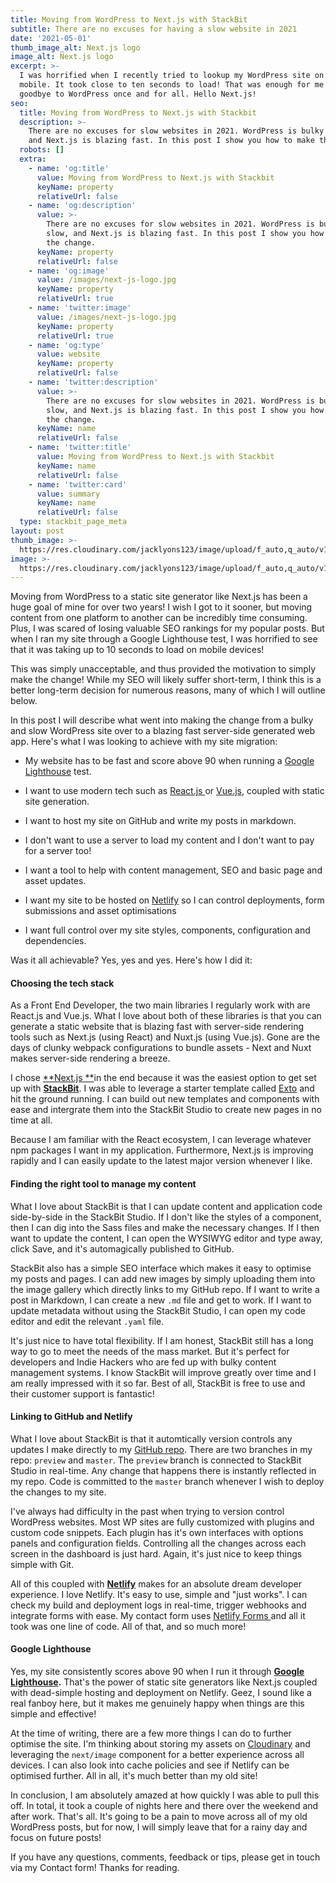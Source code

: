 ```yaml
---
title: Moving from WordPress to Next.js with StackBit
subtitle: There are no excuses for having a slow website in 2021
date: '2021-05-01'
thumb_image_alt: Next.js logo
image_alt: Next.js logo
excerpt: >-
  I was horrified when I recently tried to lookup my WordPress site on my
  mobile. It took close to ten seconds to load! That was enough for me to say
  goodbye to WordPress once and for all. Hello Next.js!
seo:
  title: Moving from WordPress to Next.js with Stackbit
  description: >-
    There are no excuses for slow websites in 2021. WordPress is bulky and slow,
    and Next.js is blazing fast. In this post I show you how to make the change.
  robots: []
  extra:
    - name: 'og:title'
      value: Moving from WordPress to Next.js with Stackbit
      keyName: property
      relativeUrl: false
    - name: 'og:description'
      value: >-
        There are no excuses for slow websites in 2021. WordPress is bulky and
        slow, and Next.js is blazing fast. In this post I show you how to make
        the change.
      keyName: property
      relativeUrl: false
    - name: 'og:image'
      value: /images/next-js-logo.jpg
      keyName: property
      relativeUrl: true
    - name: 'twitter:image'
      value: /images/next-js-logo.jpg
      keyName: property
      relativeUrl: true
    - name: 'og:type'
      value: website
      keyName: property
      relativeUrl: false
    - name: 'twitter:description'
      value: >-
        There are no excuses for slow websites in 2021. WordPress is bulky and
        slow, and Next.js is blazing fast. In this post I show you how to make
        the change.
      keyName: name
      relativeUrl: false
    - name: 'twitter:title'
      value: Moving from WordPress to Next.js with Stackbit
      keyName: name
      relativeUrl: false
    - name: 'twitter:card'
      value: summary
      keyName: name
      relativeUrl: false
  type: stackbit_page_meta
layout: post
thumb_image: >-
  https://res.cloudinary.com/jacklyons123/image/upload/f_auto,q_auto/v1619950951/jacklyons.me/next-js-logo.jpg
image: >-
  https://res.cloudinary.com/jacklyons123/image/upload/f_auto,q_auto/v1619950951/jacklyons.me/next-js-logo.jpg
---
```

Moving from WordPress to a static site generator like Next.js has been a huge goal of mine for over two years! I wish I got to it sooner, but moving content from one platform to another can be incredibly time consuming. Plus, I was scared of losing valuable SEO rankings for my popular posts. But when I ran my site through a Google Lighthouse test, I was horrified to see that it was taking up to 10 seconds to load on mobile devices! 

This was simply unacceptable, and thus provided the motivation to simply make the change! While my SEO will likely suffer short-term, I think this is a better long-term decision for numerous reasons, many of which I will outline below.

In this post I will describe what went into making the change from a bulky and slow WordPress site over to a blazing fast server-side generated web app. Here's what I was looking to achieve with my site migration:

*   My website has to be fast and score above 90 when running a [Google Lighthouse](https://developers.google.com/web/tools/lighthouse) test.

*   I want to use modern tech such as [React.js ](https://reactjs.org/)or [Vue.js](https://vuejs.org/), coupled with static site generation.

*   I want to host my site on GitHub and write my posts in markdown.

*   I don't want to use a server to load my content and I don't want to pay for a server too!

*   I want a tool to help with content management, SEO and basic page and asset updates.

*   I want my site to be hosted on [Netlify](https://www.netlify.com/) so I can control deployments, form submissions and asset optimisations

*   I want full control over my site styles, components, configuration and dependencies.

Was it all achievable? Yes, yes and yes.  Here's how I did it:

#### Choosing the tech stack

As a Front End Developer, the two main libraries I regularly work with are React.js and Vue.js. What I love about both of these libraries is that you can generate a static website that is blazing fast with server-side rendering tools such as Next.js (using React) and Nuxt.js (using Vue.js). Gone are the days of clunky webpack configurations to bundle assets - Next and Nuxt makes server-side rendering a breeze.

I chose [**Next.js **](https://nextjs.org/)in the end because it was the easiest option to get set up with [**StackBit**](https://www.stackbit.com/). I was able to leverage a starter template called [Exto](https://github.com/stackbit/stackbit-theme-exto) and hit the ground running. I can build out new templates and components with ease and intergrate them into the StackBit Studio to create new pages in no time at all.

Because I am familiar with the React ecosystem, I can leverage whatever npm packages I want in my application. Furthermore, Next.js is improving rapidly and I can easily update to the latest major version whenever I like.

#### Finding the right tool to manage my content

What I love about StackBit is that I can update content and application code side-by-side in the StackBit Studio. If I don't like the styles of a component, then I can dig into the Sass files and make the necessary changes. If I then want to update the content, I can open the WYSIWYG editor and type away, click Save, and it's automagically published to GitHub.

StackBit also has a simple SEO interface which makes it easy to optimise my posts and pages. I can add new images by simply uploading them into the image gallery which directly links to my GitHub repo. If I want to write a post in Markdown, I can create a new `.md` file and get to work. If I want to update metadata without using the StackBit Studio, I can open my code editor and edit the relevant `.yaml` file.

It's just nice to have total flexibility. If I am honest, StackBit still has a long way to go to meet the needs of the mass market. But it's perfect for developers and Indie Hackers who are fed up with bulky content management systems. I know StackBit will improve greatly over time and I am really impressed with it so far. Best of all, StackBit is free to use and their customer support is fantastic!

#### Linking to GitHub and Netlify

What I love about StackBit is that it automtically version controls any updates I make directly to my [GitHub repo](https://github.com/JackEdwardLyons/jacklyons-me-beta). There are two branches in my repo: `preview` and `master`. The `preview` branch is connected to StackBit Studio in real-time. Any change that happens there is instantly reflected in my repo. Code is committed to the `master` branch whenever I wish to deploy the changes to my site.

I've always had difficulty in the past when trying to version control WordPress websites. Most WP sites are fully customized with plugins and custom code snippets. Each plugin has it's own interfaces with options panels and configuration fields. Controlling all the changes across each screen in the dashboard is just hard. Again, it's just nice to keep things simple with Git.

All of this coupled with [**Netlify**](https://www.netlify.com/) makes for an absolute dream developer experience. I love Netlify. It's easy to use, simple and "just works". I can check my build and deployment logs in real-time, trigger webhooks and integrate forms with ease. My contact form uses [Netlify Forms ](https://www.netlify.com/products/forms/) and all it took was one line of code. All of that, and so much more!

#### Google Lighthouse

Yes, my site consistently scores above 90 when I run it through [**Google Lighthouse**](https://developers.google.com/web/tools/lighthouse)**.** That's the power of static site generators like Next.js coupled with dead-simple hosting and deployment on Netlify. Geez, I sound like a real fanboy here, but it makes me genuinely happy when things are this simple and effective!

At the time of writing, there are a few more things I can do to further optimise the site. I'm thinking about storing my assets on [Cloudinary](https://www.cloudinary.com/) and leveraging the `next/image` component for a better experience across all devices. I can also look into cache policies and see if Netlify can be optimised further. All in all, it's much better than my old site!

In conclusion, I am absolutely amazed at how quickly I was able to pull this off. In total, it took a couple of nights here and there over the weekend and after work. That's all. It's going to be a pain to move across all of my old WordPress posts, but for now, I will simply leave that for a rainy day and focus on future posts!

If you have any questions, comments, feedback or tips, please get in touch via my Contact form! Thanks for reading.

